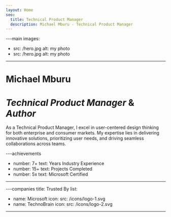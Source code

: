 ```yaml
---
layout: Home
seo:
  title: Technical Product Manager
  description: Michael Mburu - Technical Product Manager
---
```


---main
images:
  - src: /hero.jpg
    alt: my photo
  - src: /hero.jpg
    alt: my photo
---

# <Typewriter>Michael Mburu</Typewriter>

# *Technical Product Manager* <span>&</span> *Author*

<Sep size={12} />

As a Technical Product Manager, I excel in user-centered design thinking for both enterprise and consumer markets. My expertise lies in delivering innovative solutions, prioritizing user needs, and driving seamless collaborations across teams.


---achievements
- number: 7+
  text: Years Industry Experience
- number: 15+
  text: Projects Completed
- number: 5x
  text: Microsoft Certified
---

---companies
title: Trusted By
list:
  - name: Microsoft
    icon:
      src: /icons/logo-1.svg
  - name: TechnoBrain
    icon:
      src: /icons/logo-2.svg
---